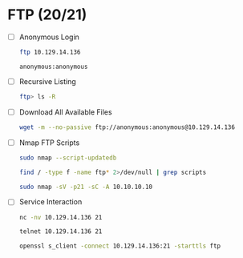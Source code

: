 # FTP (20/21)
- [ ] Anonymous Login
  ```bash
  ftp 10.129.14.136
  ```
  ```text
  anonymous:anonymous
  ```
- [ ] Recursive Listing
  ```bash
  ftp> ls -R
  ```
- [ ] Download All Available Files
  ```bash
  wget -m --no-passive ftp://anonymous:anonymous@10.129.14.136
  ```
- [ ] Nmap FTP Scripts
  ```bash
  sudo nmap --script-updatedb
  ```
  ```bash
  find / -type f -name ftp* 2>/dev/null | grep scripts
  ```
  ```bash
  sudo nmap -sV -p21 -sC -A 10.10.10.10
  ```
- [ ] Service Interaction
  ```bash
  nc -nv 10.129.14.136 21
  ```
  ```bash
  telnet 10.129.14.136 21
  ```
  ```bash
  openssl s_client -connect 10.129.14.136:21 -starttls ftp
  ```
